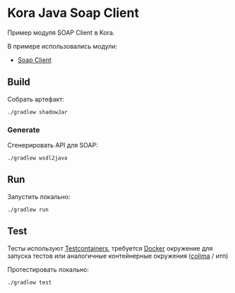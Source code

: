 # Kora Java Soap Client

Пример модуля SOAP Client в Kora.

В примере использовались модули:
- [Soap Client](https://kora-projects.github.io/kora-docs/ru/documentation/soap-client/)

## Build

Собрать артефакт:

```shell
./gradlew shadowJar
```

### Generate

Сгенерировать API для SOAP:
```shell
./gradlew wsdl2java
```

## Run

Запустить локально:
```shell
./gradlew run
```

## Test

Тесты используют [Testcontainers](https://java.testcontainers.org/), требуется [Docker](https://docs.docker.com/engine/install/) окружение для запуска тестов или аналогичные контейнерные окружения ([colima](https://github.com/abiosoft/colima) / итп)

Протестировать локально:
```shell
./gradlew test
```
